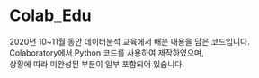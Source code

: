 # Colab_Edu

2020년 10~11월 동안 데이터분석 교육에서 배운 내용을 담은 코드입니다. </br>
Colaboratory에서 Python 코드를 사용하여 제작하였으며, </br>
상황에 따라 미완성된 부분이 일부 포함되어 있습니다.
